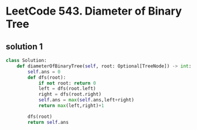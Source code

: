 # LeetCode 543. Diameter of Binary Tree

## solution 1

```python
class Solution:
    def diameterOfBinaryTree(self, root: Optional[TreeNode]) -> int:
        self.ans = 0
        def dfs(root):
            if not root: return 0
            left = dfs(root.left)
            right = dfs(root.right)
            self.ans = max(self.ans,left+right)
            return max(left,right)+1

        dfs(root)
        return self.ans
```
